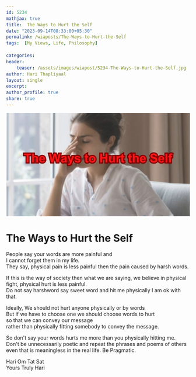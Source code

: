 ```yaml
---        
id: 5234        
mathjax: true        
title:  The Ways to Hurt the Self          
date: "2023-09-14T08:33:00+05:30"        
permalink: /wiaposts/The-Ways-to-Hurt-the-Self      
tags:  [My Views, Life, Philosophy]         
        
categories:        
header:        
    teaser: /assets/images/wiapost/5234-The-Ways-to-Hurt-the-Self.jpg        
author: Hari Thapliyaal        
layout: single        
excerpt:        
author_profile: true        
share: true        
---        
```

        
![The Ways to Hurt the Self](/assets/images/wiapost/5234-The-Ways-to-Hurt-the-Self.jpg)     
    
# The Ways to Hurt the Self    
      
People say your words are more painful and    
I cannot forget them in my life.   
They say, physical pain is less painful then the pain caused by harsh words.

If this is the way of society then 
what we are saying, we believe in physical fight, physical hurt is less painful.   
Do not say harshword say sweet word and hit me physically I am ok with that.

Ideally, We should not hurt anyone physically or by words    
But if we have to choose one we should choose words to hurt    
so that we can convey our message    
rather than physically fitting somebody to convey the message.

So don't say your words hurts me more than you physically hitting me.   
Don't be unnecessarily poetic and repeat the phrases and poems of others   
even that is meaningless in the real life. Be Pragmatic.


Hari Om Tat Sat   
Yours Truly Hari

